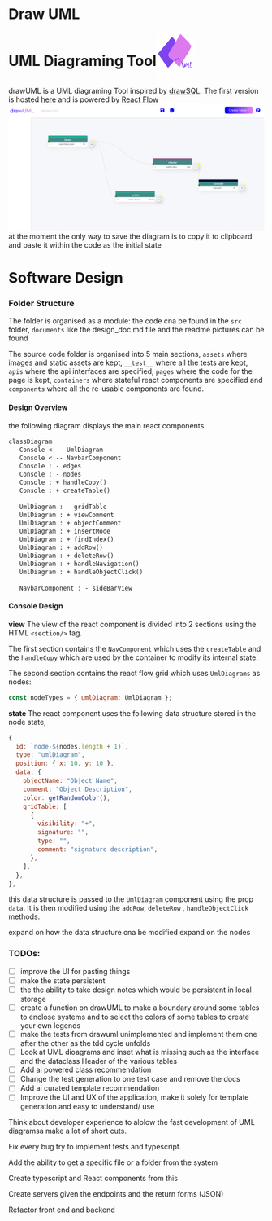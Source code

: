 # Draw UML

<div style="display:flex;">
  <h1>UML Diagraming Tool</h1>
  <img src="src\assets\logo.svg" style="width:15%" />
</div>

drawUML is a UML diagraming Tool inspired by [drawSQL](https://drawsql.app/). The
first version is hosted [here](https://draw-uml-production.up.railway.app/) and is powered by
[React Flow](https://reactflow.dev/docs/guides/custom-nodes/)
![drawUML](/drawUML.png) at the moment the only way to save the diagram is to copy it
to clipboard and paste it within the code as the initial state

# Software Design

### Folder Structure

The folder is organised as a module: the code cna be found in the `src` folder,
`documents` like the design_doc.md file and the readme pictures can be found

The source code folder is organised into 5 main sections, `assets` where images and
static assets are kept, `__test__` where all the tests are kept, `apis` where the api
interfaces are specified, `pages` where the code for the page is kept, `containers`
where stateful react components are specified and `components` where all the
re-usable components are found.

#### Design Overview

the following diagram displays the main react components

```mermaid
classDiagram
   Console <|-- UmlDiagram
   Console <|-- NavbarComponent
   Console : - edges
   Console : - nodes
   Console : + handleCopy()
   Console : + createTable()

   UmlDiagram : - gridTable
   UmlDiagram : + viewComment
   UmlDiagram : + objectComment
   UmlDiagram : + insertMode
   UmlDiagram : + findIndex()
   UmlDiagram : + addRow()
   UmlDiagram : + deleteRow()
   UmlDiagram : + handleNavigation()
   UmlDiagram : + handleObjectClick()

   NavbarComponent : - sideBarView
```

#### Console Design

**view** The view of the react component is divided into 2 sections using the HTML
`<section/>` tag.

The first section contains the `NavComponent` which uses the `createTable` and the
`handleCopy` which are used by the container to modify its internal state.

The second section contains the react flow grid which uses `UmlDiagrams` as nodes:

```jsx
const nodeTypes = { umlDiagram: UmlDiagram };
```

**state** The react component uses the following data structure stored in the node
state,

```jsx
{
  id: `node-${nodes.length + 1}`,
  type: "umlDiagram",
  position: { x: 10, y: 10 },
  data: {
    objectName: "Object Name",
    comment: "Object Description",
    color: getRandomColor(),
    gridTable: [
      {
        visibility: "+",
        signature: "",
        type: "",
        comment: "signature description",
      },
    ],
  },
},
```

this data structure is passed to the `UmlDiagram` component using the prop `data`. It
is then modified using the `addRow`, `deleteRow` , `handleObjectClick` methods.

expand on how the data structure cna be modified expand on the nodes

### TODOs:

- [ ] improve the UI for pasting things
- [ ] make the state persistent
- [ ] the the ability to take design notes which would be persistent in local storage
- [ ] create a function on drawUML to make a boundary around some tables to enclose
      systems and to select the colors of some tables to create your own legends
- [ ] make the tests from drawuml unimplemented and implement them one after the
      other as the tdd cycle unfolds
- [ ] Look at UML dioagrams and inset what is missing such as the interface and the
      dataclass Header of the various tables
- [ ] Add ai powered class recommendation
- [ ] Change the test generation to one test case and remove the docs
- [ ] Add ai curated template recommendation
- [ ] Improve the UI and UX of the application, make it solely for template
      generation and easy to understand/ use

Think about developer experience to alolow the fast development of UML diagramsa make
a lot of short cuts.

Fix every bug try to implement tests and typescript.

Add the ability to get a specific file or a folder from the system

Create typescript and React components from this

Create servers given the endpoints and the return forms (JSON)

Refactor front end and backend

